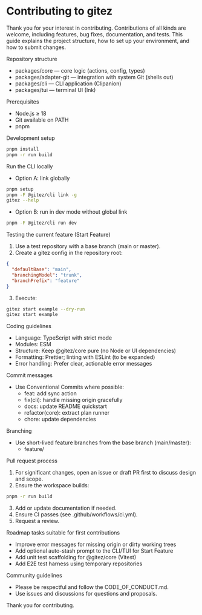 # Contributing to gitez

Thank you for your interest in contributing. Contributions of all kinds are welcome, including features, bug fixes, documentation, and tests. This guide explains the project structure, how to set up your environment, and how to submit changes.

Repository structure
- packages/core — core logic (actions, config, types)
- packages/adapter-git — integration with system Git (shells out)
- packages/cli — CLI application (Clipanion)
- packages/tui — terminal UI (Ink)

Prerequisites
- Node.js ≥ 18
- Git available on PATH
- pnpm

Development setup
```bash
pnpm install
pnpm -r run build
```

Run the CLI locally
- Option A: link globally
```bash
pnpm setup
pnpm -F @gitez/cli link -g
gitez --help
```
- Option B: run in dev mode without global link
```bash
pnpm -F @gitez/cli run dev
```

Testing the current feature (Start Feature)
1) Use a test repository with a base branch (main or master).
2) Create a gitez config in the repository root:
```json
{
  "defaultBase": "main",
  "branchingModel": "trunk",
  "branchPrefix": "feature"
}
```
3) Execute:
```bash
gitez start example --dry-run
gitez start example
```

Coding guidelines
- Language: TypeScript with strict mode
- Modules: ESM
- Structure: Keep @gitez/core pure (no Node or UI dependencies)
- Formatting: Prettier; linting with ESLint (to be expanded)
- Error handling: Prefer clear, actionable error messages

Commit messages
- Use Conventional Commits where possible:
  - feat: add sync action
  - fix(cli): handle missing origin gracefully
  - docs: update README quickstart
  - refactor(core): extract plan runner
  - chore: update dependencies

Branching
- Use short-lived feature branches from the base branch (main/master):
  - feature/<short-name>

Pull request process
1) For significant changes, open an issue or draft PR first to discuss design and scope.
2) Ensure the workspace builds:
```bash
pnpm -r run build
```
3) Add or update documentation if needed.
4) Ensure CI passes (see .github/workflows/ci.yml).
5) Request a review.

Roadmap tasks suitable for first contributions
- Improve error messages for missing origin or dirty working trees
- Add optional auto-stash prompt to the CLI/TUI for Start Feature
- Add unit test scaffolding for @gitez/core (Vitest)
- Add E2E test harness using temporary repositories

Community guidelines
- Please be respectful and follow the CODE_OF_CONDUCT.md.
- Use issues and discussions for questions and proposals.

Thank you for contributing.